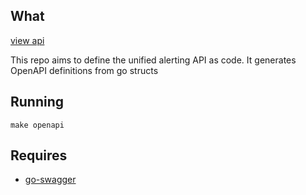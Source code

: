 ## What

[view api](https://grafana.github.io/alerting-api/)

This repo aims to define the unified alerting API as code. It generates OpenAPI definitions from go structs


## Running

`make openapi`

## Requires
 - [go-swagger](https://github.com/go-swagger/go-swagger)
